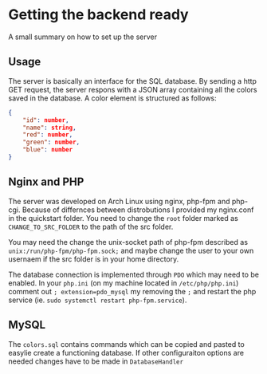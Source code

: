 # Getting the backend ready

A small summary on how to set up the server

## Usage

The server is basically an interface for the SQL database. By sending a http GET request, the server respons with a JSON array containing all the colors saved in the database. A color element is structured as follows:
```json
{
    "id": number,
    "name": string,
    "red": number,
    "green": number,
    "blue": number
}
```
## Nginx and PHP

The server was developed on Arch Linux using nginx, php-fpm and php-cgi. Because of differnces between distrobutions I provided my nginx.conf in the quickstart folder. You need to change the `root` folder marked as `CHANGE_TO_SRC_FOLDER` to the path of the src folder.

You may need the change the unix-socket path of php-fpm described as `unix:/run/php-fpm/php-fpm.sock;` and maybe change the user to your own usernaem if the src folder is in your home directory.

The database connection is implemented through `PDO` which may need to be enabled. In your `php.ini` (on my machine located in `/etc/php/php.ini`) comment out `; extension=pdo_mysql` my removing the `;` and restart the php service (ie. `sudo systemctl restart php-fpm.service`).

## MySQL

The `colors.sql` contains commands which can be copied and pasted to easylie create a functioning database. If other configuraiton options are needed changes have to be made in `DatabaseHandler`

